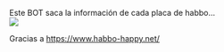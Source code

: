 


Este BOT saca la información de cada placa de habbo...
<br>
<img src="https://i.imgur.com/ZnqG1L6.png">


Gracias a https://www.habbo-happy.net/
